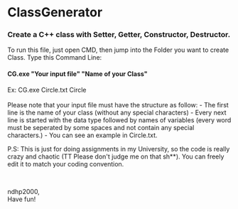 # ClassGenerator
<h3> Create a C++ class with Setter, Getter, Constructor, Destructor. </h3>
To run this file, just open CMD, then jump into the Folder you want to create Class. 
Type this Command Line:  <br/>
<h4> CG.exe "Your input file" "Name of your Class" </h4> 
Ex:  CG.exe Circle.txt Circle
<br/>

<br/>
Please note that your input file must have the structure as follow: 
  - The first line is the name of your class (without any special characters) 
  - Every next line is started with the data type followed by names of variables (every word must be seperated by some spaces and not contain any special characters.)
  - You can see an example in Circle.txt.
  
P.S: This is just for doing assignments in my University, so the code is really crazy and chaotic (TT Please don't judge me on that sh**). You can freely edit it to match your coding convention. 

<br/>

ndhp2000,
<br/>
Have fun!
